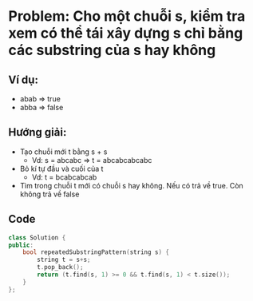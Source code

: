 # Problem: Cho một chuỗi s, kiểm tra xem có thể tái xây dựng s chỉ bằng các substring của s hay không
## Ví dụ: 
- abab => true
- abba => false
## Hướng giải:
- Tạo chuỗi mới t bằng s + s
  - Vd: s = abcabc => t = abcabcabcabc
- Bỏ kí tự đầu và cuối của t
  - Vd: t = bcabcabcab
- Tìm trong chuỗi t mới có chuỗi s hay không. Nếu có trả về true. Còn không trả về false
## Code
```cpp
class Solution {
public:
    bool repeatedSubstringPattern(string s) {
        string t = s+s;
        t.pop_back();
        return (t.find(s, 1) >= 0 && t.find(s, 1) < t.size());
    }
};
```
